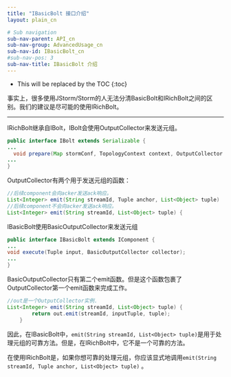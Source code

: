 ```yaml
---
title: "IBasicBolt 接口介绍"
layout: plain_cn

# Sub navigation
sub-nav-parent: API_cn
sub-nav-group: AdvancedUsage_cn
sub-nav-id: IBasicBolt_cn
#sub-nav-pos: 3
sub-nav-title: IBasicBolt 介绍
---
```


* This will be replaced by the TOC
{:toc}

事实上，很多使用JStorm/Storm的人无法分清BasicBolt和IRichBolt之间的区别。我们的建议是尽可能的使用IRichBolt。

***

IRichBolt继承自IBolt，IBolt会使用OutputCollector来发送元组。

```java
public interface IBolt extends Serializable {
...
  void prepare(Map stormConf, TopologyContext context, OutputCollector collector);
...
}
```
OutputCollector有两个用于发送元组的函数：

```java
//后续component会向acker发送ack响应。
List<Integer> emit(String streamId, Tuple anchor, List<Object> tuple)
//后续component不会向acker发送ack响应。
List<Integer> emit(String streamId, List<Object> tuple) {
```

IBasicBolt使用BasicOutputCollector来发送元组
```java
public interface IBasicBolt extends IComponent {
...
void execute(Tuple input, BasicOutputCollector collector);
...
}
```
BasicOutputCollector只有第二个emit函数。但是这个函数包裹了OutputCollector第一个emit函数来完成工作。

```java 
//out是一个OutputCollector实例.
List<Integer> emit(String streamId, List<Object> tuple) {
        return out.emit(streamId, inputTuple, tuple);
    }
```

因此，在IBasicBolt中，`emit(String streamId, List<Object> tuple)`是用于处理元组的可靠方法。但是，在IRichBolt中，它不是一个可靠的方法。

在使用IRichBolt是，如果你想可靠的处理元组，你应该显式地调用`emit(String streamId, Tuple anchor, List<Object> tuple)` 。
